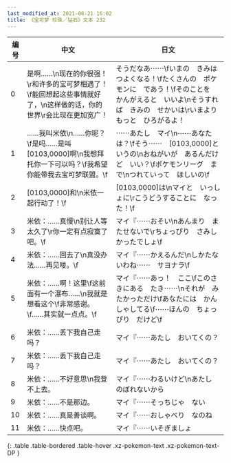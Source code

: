 ```yaml
---
last_modified_at: 2021-08-21 16:02
title: 《宝可梦 珍珠／钻石》文本 232
---
```

| 编号 | 中文 | 日文 |
| ---- | ---- | ---- |
| 0 | 是啊……\n现在的你很强！\r和许多的宝可梦相遇了！\f能回想起这些事情就好了，\n这样做的话，你的世界\r会比现在更加宽广！ | そうだなあ⋯⋯\fいまの　きみは　つよくなる！\fたくさんの　ポケモンに　であう！\fそのことを　かんがえると　いいよ\nそうすれば　きみの　せかいは\rいまより　もっと　ひろがるよ！ |
| 1 | ……我叫米依\n……你呢？\f是吗……是叫[0103,0000]啊\n我想拜托你一下可以吗？\f我希望你能带我去宝可梦联盟。\f | ⋯⋯あたし　マイ\n⋯⋯あなたは？\fそう⋯⋯　[0103,0000]というの\nおねがいが　あるんだけど　いい？\fポケモンリーグ　まで\nつれていって　ほしいの\f |
| 2 | [0103,0000]和\n米依一起行动了！\f | [0103,0000]は\nマイと　いっしょに\rこうどうすることに　なった！\f |
| 3 | 米依：……真慢\n别让人等太久了\r你一定有点寂寞了吧。\f | マイ『⋯⋯おそい\nあんまり　またせないで\rちょっぴり　さみしかったでしょ\f |
| 4 | 米依：……回去了\n真没办法……再见喽。\f | マイ『⋯⋯かえるんだ\nしかたないわね⋯⋯　サヨナラ\f |
| 5 | 米依：……啊！这里\f这前面有一个瀑布……\n我就是想看这个\f非常感谢。\f……其实就一点点。\f | マイ『⋯⋯あっ！　ここ\fこのさきにある　たき⋯⋯\nそれが　みたかっただけ\fあなたには　かんしゃしてる\f⋯⋯ほんの　ちょっぴり　だけど\f |
| 6 | 米依：……丢下我自己走吗？ | マイ『⋯⋯あたし　おいてくの？ |
| 7 | 米依：……丢下我自己走吗？ | マイ『⋯⋯あたし　おいてくの？ |
| 8 | 米依：……不好意思\n我登不上去。 | マイ『⋯⋯わるいけど\nあたし　のぼれないから |
| 9 | 米依：……不是那边。 | マイ『⋯⋯そっちじゃ　ない |
| 10 | 米依：……真是善谈啊。 | マイ『⋯⋯おしゃべり　なのね |
| 11 | 米依：……快点吧。 | マイ『⋯⋯いそぎましょ |
{: .table .table-bordered .table-hover .xz-pokemon-text .xz-pokemon-text-DP }